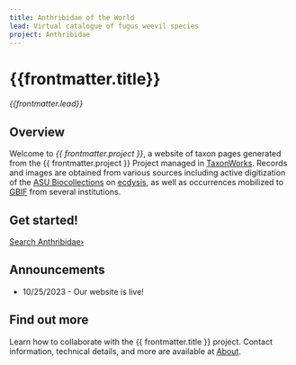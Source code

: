 ```yaml
---
title: Anthribidae of the World
lead: Virtual catalogue of fugus weevil species
project: Anthribidae 
---
```

# {{frontmatter.title}}
_{{frontmatter.lead}}_

## Overview
Welcome to *{{ frontmatter.project }}*, a website of taxon pages generated from the {{ frontmatter.project }} Project managed in [TaxonWorks](https://taxonworks.org). Records and images are obtained from various sources including active digitization of the [ASU Biocollections](https://sols.asu.edu/research/natural-history-collections) on [ecdysis](https://ecdysis.org), as well as occurrences mobilized to [GBIF](https://gbif.org) from several institutions. 

## Get started!
<a class="radius button small" href="{{ site.url }}{{ site.baseurl }}/otus/708186/overview/">Search Anthribidae›</a>
<autocomplete-otu class="w-80"/>

## Announcements
* 10/25/2023 - Our website is live!

## Find out more
Learn how to collaborate with the {{ frontmatter.title }} project. Contact information, technical details, and more are available at [About](/about).
